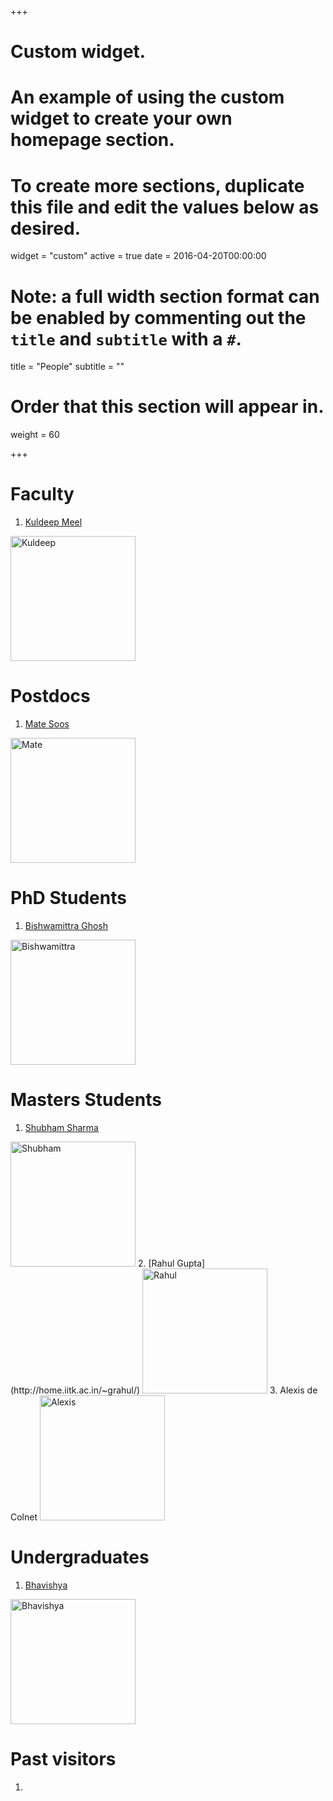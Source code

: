 +++
# Custom widget.
# An example of using the custom widget to create your own homepage section.
# To create more sections, duplicate this file and edit the values below as desired.
widget = "custom"
active = true
date = 2016-04-20T00:00:00

# Note: a full width section format can be enabled by commenting out the `title` and `subtitle` with a `#`.
title = "People"
subtitle = ""

# Order that this section will appear in.
weight = 60

+++

# **Faculty**
1. [Kuldeep Meel](http://www.comp.nus.edu.sg/~meel/)
  <img src="/img/Kuldeep.jpg" alt="Kuldeep" style="width: 200px;"/>

# **Postdocs** 
 
1. [Mate Soos](http://www.msoos.org/)
  <img src="/img/Mate.jpg" alt="Mate" style="width: 200px;"/>

# **PhD Students**

1. [Bishwamittra Ghosh](https://sites.google.com/view/bishwamittra-ghosh/)

<img src="/img/bGhosh.jpg" alt="Bishwamittra" style="width: 200px;"/>

# **Masters Students**
1. [Shubham Sharma](http://home.iitk.ac.in/~smsharma/)
  <img src="/img/Shubham.jpg" alt="Shubham" style="width: 200px;"/>
2. [Rahul Gupta](http://home.iitk.ac.in/~grahul/)
  <img src="/img/Rahul.jpg" alt="Rahul" style="width: 200px;"/>
3. Alexis de Colnet
  <img src="/img/Alexis.jpg" alt="Alexis" style="width: 200px;"/>

# **Undergraduates**
1. [Bhavishya](http://home.iitk.ac.in/~bhavish/)
  <img src="/img/Bhavishya.png" alt="Bhavishya" style="width: 200px;"/>


# **Past visitors**
1.



